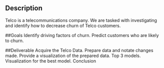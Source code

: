 ## Description
Telco is a telecommunications company. We are tasked with investigating and identify how to decrease churn of Telco customers. 

##Goals
Identify driving factors of churn.
Predict customers who are likely to churn.

##Deliverable
Acquire the Telco Data.
Prepare data and notate changes made.
Provide a visualization of the prepared data. 
Top 3 models.
Visualization for the best model.
Conclusion